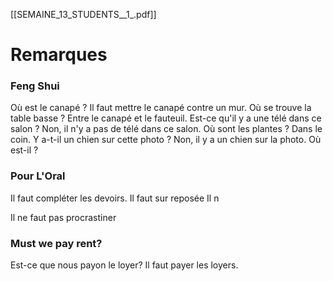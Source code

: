 [[SEMAINE_13_STUDENTS__1_.pdf]]
# Remarques
### Feng Shui
Où est le canapé ? Il faut mettre le canapé contre un mur.
Où se trouve la table basse ? Entre le canapé et le fauteuil.
Est-ce qu'il y a une télé dans ce salon ? Non, il n'y a pas de télé dans ce salon.
Où sont les plantes ? Dans le coin.
Y a-t-il un chien sur cette photo ? Non, il y a un chien sur la photo.
Où est-il ? 

### Pour L'Oral
Il faut compléter les devoirs.
Il faut sur reposée
Il n

Il ne faut pas procrastiner 

### Must we pay rent?
Est-ce que nous payon le loyer?
Il faut payer les loyers.
